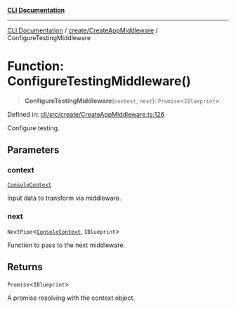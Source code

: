 [**CLI Documentation**](../../../README.md)

***

[CLI Documentation](../../../README.md) / [create/CreateAppMiddleware](../README.md) / ConfigureTestingMiddleware

# Function: ConfigureTestingMiddleware()

> **ConfigureTestingMiddleware**(`context`, `next`): `Promise`\<`IBlueprint`\>

Defined in: [cli/src/create/CreateAppMiddleware.ts:126](https://github.com/stonemjs/cli/blob/f139573d7f6e29779d41fb031ed261bfcad59d09/src/create/CreateAppMiddleware.ts#L126)

Configure testing.

## Parameters

### context

[`ConsoleContext`](../../../declarations/interfaces/ConsoleContext.md)

Input data to transform via middleware.

### next

`NextPipe`\<[`ConsoleContext`](../../../declarations/interfaces/ConsoleContext.md), `IBlueprint`\>

Function to pass to the next middleware.

## Returns

`Promise`\<`IBlueprint`\>

A promise resolving with the context object.
